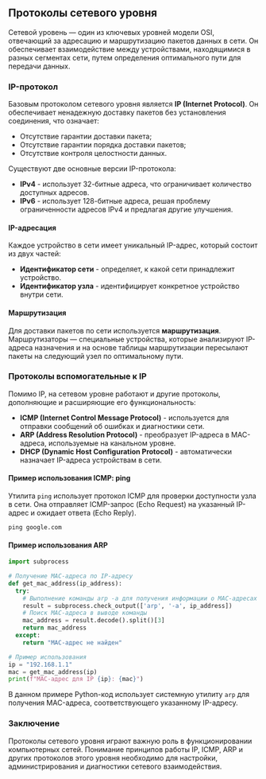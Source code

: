 ## Протоколы сетевого уровня

Сетевой уровень — один из ключевых уровней модели OSI, отвечающий за адресацию и маршрутизацию пакетов данных в сети.  Он обеспечивает взаимодействие между устройствами, находящимися в разных сегментах сети, путем определения оптимального пути для передачи данных. 

### IP-протокол

Базовым протоколом сетевого уровня является **IP (Internet Protocol)**.  Он обеспечивает ненадежную доставку пакетов без установления соединения, что означает:

* Отсутствие гарантии доставки пакета;
* Отсутствие гарантии порядка доставки пакетов;
* Отсутствие контроля целостности данных.

Существуют две основные версии IP-протокола:

* **IPv4** - использует 32-битные адреса, что ограничивает количество доступных адресов.
* **IPv6** - использует 128-битные адреса, решая проблему ограниченности адресов IPv4 и предлагая другие улучшения. 

#### IP-адресация

Каждое устройство в сети имеет уникальный IP-адрес, который состоит из двух частей: 

* **Идентификатор сети** - определяет, к какой сети принадлежит устройство.
* **Идентификатор узла** - идентифицирует конкретное устройство внутри сети.

#### Маршрутизация

Для доставки пакетов по сети используется **маршрутизация**. Маршрутизаторы — специальные устройства, которые анализируют IP-адреса назначения и на основе таблицы маршрутизации пересылают пакеты на следующий узел по оптимальному пути.

### Протоколы вспомогательные к IP

Помимо IP, на сетевом уровне работают и другие протоколы, дополняющие и расширяющие его функциональность:

* **ICMP (Internet Control Message Protocol)** - используется для отправки сообщений об ошибках и диагностики сети. 
* **ARP (Address Resolution Protocol)** - преобразует IP-адреса в MAC-адреса, используемые на канальном уровне. 
* **DHCP (Dynamic Host Configuration Protocol)** - автоматически назначает IP-адреса устройствам в сети.

#### Пример использования ICMP: ping

Утилита `ping` использует протокол ICMP для проверки доступности узла в сети. Она отправляет ICMP-запрос (Echo Request) на указанный IP-адрес и ожидает ответа (Echo Reply). 

```
ping google.com
```

#### Пример использования ARP

```python
import subprocess

# Получение MAC-адреса по IP-адресу
def get_mac_address(ip_address):
  try:
    # Выполнение команды arp -a для получения информации о MAC-адресах
    result = subprocess.check_output(['arp', '-a', ip_address])
    # Поиск MAC-адреса в выводе команды
    mac_address = result.decode().split()[3]
    return mac_address
  except:
    return "MAC-адрес не найден"

# Пример использования
ip = "192.168.1.1"
mac = get_mac_address(ip)
print(f"MAC-адрес для IP {ip}: {mac}")
```

В данном примере Python-код использует системную утилиту `arp` для получения MAC-адреса, соответствующего указанному IP-адресу.

### Заключение

Протоколы сетевого уровня играют важную роль в функционировании компьютерных сетей. Понимание принципов работы IP, ICMP, ARP и других протоколов этого уровня необходимо для настройки, администрирования и диагностики сетевого взаимодействия. 
